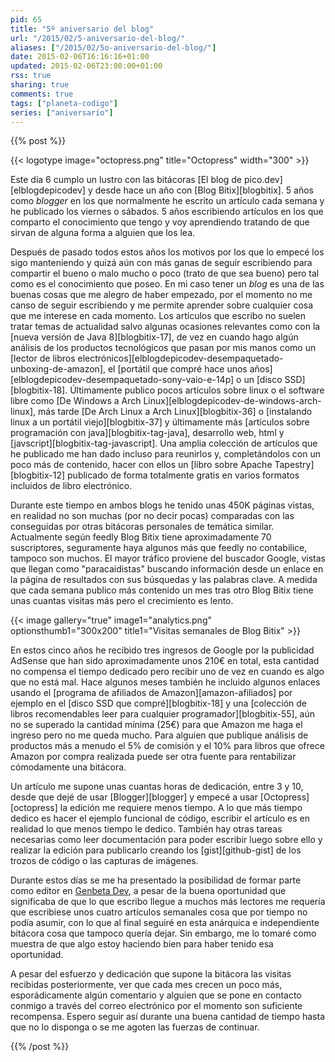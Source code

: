 ```yaml
---
pid: 65
title: "5º aniversario del blog"
url: "/2015/02/5-aniversario-del-blog/"
aliases: ["/2015/02/5o-aniversario-del-blog/"]
date: 2015-02-06T16:16:16+01:00
updated: 2015-02-06T23:00:00+01:00
rss: true
sharing: true
comments: true
tags: ["planeta-codigo"]
series: ["aniversario"]
---
```


{{% post %}}

{{< logotype image="octopress.png" title="Octopress" width="300" >}}

Este día 6 cumplo un lustro con las bitácoras [El blog de pico.dev][elblogdepicodev] y desde hace un año con [Blog Bitix][blogbitix]. 5 años como _blogger_ en los que normalmente he escrito un artículo cada semana y he publicado los viernes o sábados. 5 años escribiendo artículos en los que comparto el conocimiento que tengo y voy aprendiendo tratando de que sirvan de alguna forma a alguien que los lea.

Después de pasado todos estos años los motivos por los que lo empecé los sigo manteniendo y quizá aún con más ganas de seguir escribiendo para compartir el bueno o malo mucho o poco (trato de que sea bueno) pero tal como es el conocimiento que poseo. En mi caso tener un _blog_ es una de las buenas cosas que me alegro de haber empezado, por el momento no me canso de seguir escribiendo y me permite aprender sobre cualquier cosa que me interese en cada momento. Los artículos que escribo no suelen tratar temas de actualidad salvo algunas ocasiones relevantes como con la [nueva versión de Java 8][blogbitix-17], de vez en cuando hago algún análisis de los productos tecnológicos que pasan por mis manos como un [lector de libros electrónicos][elblogdepicodev-desempaquetado-unboxing-de-amazon], el [portátil que compré hace unos años][elblogdepicodev-desempaquetado-sony-vaio-e-14p] o un [disco SSD][blogbitix-18]. Últimamente publico pocos artículos sobre linux o el software libre como [De Windows a Arch Linux][elblogdepicodev-de-windows-arch-linux], más tarde [De Arch Linux a Arch Linux][blogbitix-36] o [instalando linux a un portátil viejo][blogbitix-37] y últimamente más [artículos sobre programación con java][blogbitix-tag-java], desarrollo web, html y [javscript][blogbitix-tag-javascript]. Una amplia colección de artículos que he publicado me han dado incluso para reunirlos y, completándolos con un poco más de contenido, hacer con ellos un [libro sobre Apache Tapestry][blogbitix-12] publicado de forma totalmente gratis en varios formatos incluidos de libro electrónico.

Durante este tiempo en ambos blogs he tenido unas 450K páginas vistas, en realidad no son muchas (por no decir pocas) comparadas con las conseguidas por otras bitácoras personales de temática similar. Actualmente según feedly Blog Bitix tiene aproximadamente 70 suscriptores, seguramente haya algunos más que feedly no contabilice, tampoco son muchos. El mayor tráfico proviene del buscador Google, vistas que llegan como "paracaidistas" buscando información desde un enlace en la página de resultados con sus búsquedas y las palabras clave. A medida que cada semana publico más contenido un mes tras otro Blog Bitix tiene unas cuantas visitas más pero el crecimiento es lento.

{{< image
    gallery="true"
    image1="analytics.png" optionsthumb1="300x200" title1="Visitas semanales de Blog Bitix" >}}

En estos cinco años he recibido tres ingresos de Google por la publicidad AdSense que han sido aproximadamente unos 210€ en total, esta cantidad no compensa el tiempo dedicado pero recibir uno de vez en cuando es algo que no está mal. Hace algunos meses también he incluido algunos enlaces usando el [programa de afiliados de Amazon][amazon-afiliados] por ejemplo en el [disco SSD que compré][blogbitix-18] y una [colección de libros recomendables leer para cualquier programador][blogbitix-55], aún no se superado la cantidad mínima (25€) para que Amazon me haga el ingreso pero no me queda mucho. Para alguien que publique análisis de productos más a menudo el 5% de comisión y el 10% para libros que ofrece Amazon por compra realizada puede ser otra fuente para rentabilizar cómodamente una bitácora.

Un artículo me supone unas cuantas horas de dedicación, entre 3 y 10, desde que dejé de usar [Blogger][blogger] y empecé a usar [Octopress][octopress] la edición me requiere menos tiempo. A lo que más tiempo dedico es hacer el ejemplo funcional de código, escribir el artículo es en realidad lo que menos tiempo le dedico. También hay otras tareas necesarias como leer documentación para poder escribir luego sobre ello y realizar la edición para publicarlo creando los [gist][github-gist] de los trozos de código o las capturas de imágenes.

Durante estos días se me ha presentado la posibilidad de formar parte como editor en [Genbeta Dev](http://www.genbetadev.com/), a pesar de la buena oportunidad que significaba de que lo que escribo llegue a muchos más lectores me requería que escribiese unos cuatro artículos semanales cosa que por tiempo no podía asumir, con lo que al final seguiré en esta anárquica e independiente bitácora cosa que tampoco quería dejar. Sin embargo, me lo tomaré como muestra de que algo estoy haciendo bien para haber tenido esa oportunidad.

A pesar del esfuerzo y dedicación que supone la bitácora las visitas recibidas posteriormente, ver que cada mes crecen un poco más, esporádicamente algún comentario y alguien que se pone en contacto conmigo a través del correo electrónico por el momento son suficiente recompensa. Espero seguir así durante una buena cantidad de tiempo hasta que no lo disponga o se me agoten las fuerzas de continuar.

{{% /post %}}
